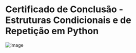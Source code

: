 # Certificado de Conclusão - Estruturas Condicionais e de Repetição em Python

![image](https://github.com/user-attachments/assets/e91fb45d-64af-4611-b0d5-7fd160f3fd3c)
